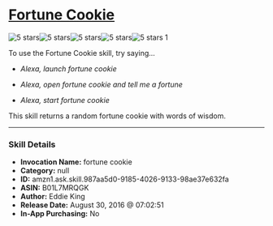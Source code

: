 # [Fortune Cookie](http://alexa.amazon.com/#skills/amzn1.ask.skill.987aa5d0-9185-4026-9133-98ae37e632fa)
![5 stars](../../images/ic_star_black_18dp_1x.png)![5 stars](../../images/ic_star_black_18dp_1x.png)![5 stars](../../images/ic_star_black_18dp_1x.png)![5 stars](../../images/ic_star_black_18dp_1x.png)![5 stars](../../images/ic_star_black_18dp_1x.png) 1

To use the Fortune Cookie skill, try saying...

* *Alexa, launch fortune cookie*

* *Alexa, open fortune cookie and tell me a fortune*

* *Alexa, start fortune cookie*

This skill returns a random fortune cookie with words of wisdom.

***

### Skill Details

* **Invocation Name:** fortune cookie
* **Category:** null
* **ID:** amzn1.ask.skill.987aa5d0-9185-4026-9133-98ae37e632fa
* **ASIN:** B01L7MRQGK
* **Author:** Eddie King
* **Release Date:** August 30, 2016 @ 07:02:51
* **In-App Purchasing:** No
